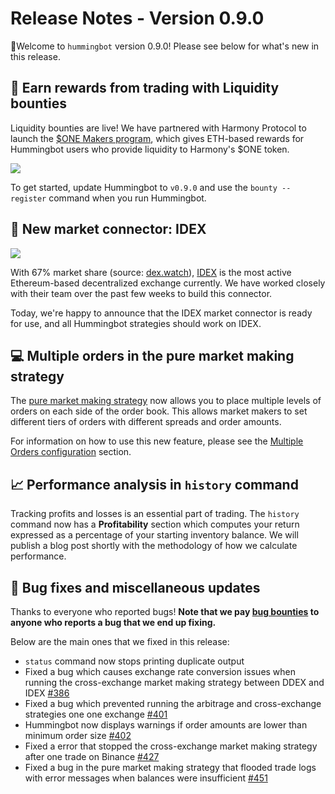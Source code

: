 # Release Notes - Version 0.9.0

🚀Welcome to `hummingbot` version 0.9.0! Please see below for what's new in this release.

## 🏃 Earn rewards from trading with Liquidity bounties

Liquidity bounties are live! We have partnered with Harmony Protocol to launch the [$ONE Makers program](/bounties/active/harmony/), which gives ETH-based rewards for Hummingbot users who provide liquidity to Harmony's $ONE token. 

![](/assets/img/bounty-register.png)

To get started, update Hummingbot to `v0.9.0` and use the `bounty --register` command when you run Hummingbot.

## 🔗 New market connector: IDEX

![](/assets/img/idex-logo.png)

With 67% market share (source: [dex.watch](https://dex.watch/)), [IDEX](https://idex.market) is the most active Ethereum-based decentralized exchange currently. We have worked closely with their team over the past few weeks to build this connector.

Today, we're happy to announce that the IDEX market connector is ready for use, and all Hummingbot strategies should work on IDEX.

## 💻 Multiple orders in the pure market making strategy

The [pure market making strategy](/strategies/pure-market-making/) now allows you to place multiple levels of orders on each side of the order book. This allows market makers to set different tiers of orders with different spreads and order amounts. 

For information on how to use this new feature, please see the [Multiple Orders configuration](/strategies/pure-market-making/#multiple-order-configuration) section.

## 📈 Performance analysis in `history` command

Tracking profits and losses is an essential part of trading. The `history` command now has a **Profitability** section which computes your return expressed as a percentage of your starting inventory balance. We will publish a blog post shortly with the methodology of how we calculate performance.

## 🐞 Bug fixes and miscellaneous updates

Thanks to everyone who reported bugs! **Note that we pay [bug bounties](/bounties/bug-bounty-program) to anyone who reports a bug that we end up fixing.**

Below are the main ones that we fixed in this release:

* `status` command now stops printing duplicate output
* Fixed a bug which causes exchange rate conversion issues when running the cross-exchange market making strategy between DDEX and IDEX [#386](https://github.com/CoinAlpha/hummingbot/issues/386)
* Fixed a bug which prevented running the arbitrage and cross-exchange strategies one one exchange [#401](https://github.com/CoinAlpha/hummingbot/issues/401)
* Hummingbot now displays warnings if order amounts are lower than minimum order size [#402](https://github.com/CoinAlpha/hummingbot/issues/402)
* Fixed a error that stopped the cross-exchange market making strategy after one trade on Binance [#427](https://github.com/CoinAlpha/hummingbot/issues/427)
* Fixed a bug in the pure market making strategy that flooded trade logs with error messages when balances were insufficient [#451](https://github.com/CoinAlpha/hummingbot/issues/451)
